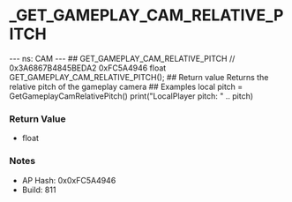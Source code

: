 # _GET_GAMEPLAY_CAM_RELATIVE_PITCH

--- ns: CAM --- ## GET_GAMEPLAY_CAM_RELATIVE_PITCH  // 0x3A6867B4845BEDA2 0xFC5A4946 float GET_GAMEPLAY_CAM_RELATIVE_PITCH();   ## Return value Returns the relative pitch of the gameplay camera  ## Examples local pitch = GetGameplayCamRelativePitch() print("LocalPlayer pitch: " .. pitch)

### Return Value
* float

### Notes
* AP Hash: 0x0xFC5A4946
* Build: 811

